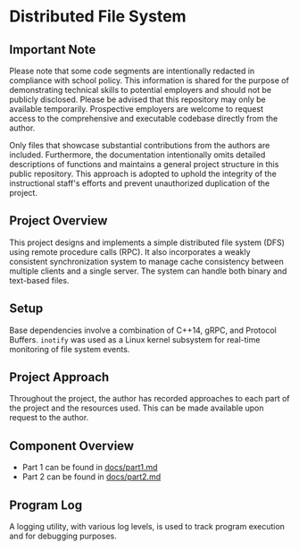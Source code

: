 # Distributed File System

## Important Note

Please note that some code segments are intentionally redacted in compliance with school policy. This information is shared for the purpose of demonstrating technical skills to potential employers and should not be publicly disclosed. Please be advised that this repository may only be available temporarily. Prospective employers are welcome to request access to the comprehensive and executable codebase directly from the author.

Only files that showcase substantial contributions from the authors are included. Furthermore, the documentation intentionally omits detailed descriptions of functions and maintains a general project structure in this public repository. This approach is adopted to uphold the integrity of the instructional staff's efforts and prevent unauthorized duplication of the project.

## Project Overview

This project designs and implements a simple distributed file system (DFS) using remote procedure calls (RPC).  It also incorporates a weakly consistent synchronization system to manage cache consistency between multiple clients and a single server. The system can handle both binary and text-based files.

## Setup

Base dependencies involve a combination of C++14, gRPC, and Protocol Buffers. `inotify` was used as a Linux kernel subsystem for real-time monitoring of file system events.

## Project Approach

Throughout the project, the author has recorded approaches to each part of the project and the resources used. This can be made available upon request to the author.

## Component Overview

- Part 1 can be found in [docs/part1.md](docs/part1.md)
- Part 2 can be found in [docs/part2.md](docs/part2.md)

## Program Log

A logging utility, with various log levels, is used to track program execution and for debugging purposes.